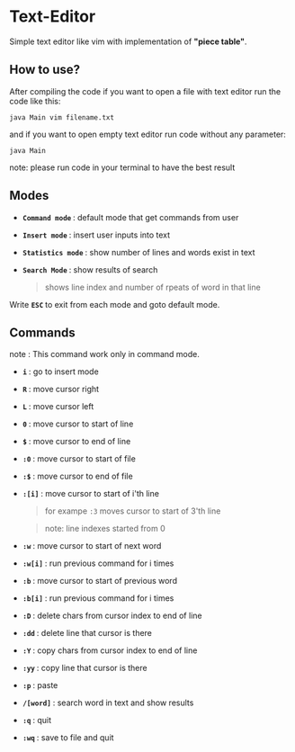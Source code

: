 # Text-Editor
Simple text editor like vim with implementation of <b>"piece table"</b>.
## How to use?
After compiling the code if you want to open a file with text editor run the code like this:
```
java Main vim filename.txt
```
and if you want to open empty text editor run code without any parameter:
```
java Main
```
note: please run code in your terminal to have the best result
## Modes

* <b> ```Command mode``` </b> :  default mode that get commands from user

* <b> ```Insert mode``` </b> :  insert user inputs into text

* <b> ```Statistics mode``` </b> :  show number of lines and words exist in text

* <b> ```Search Mode``` </b> : show results of search

   > shows line index and number of rpeats of word in that line

Write <b> ```ESC``` </b> to exit from each mode and goto default mode.

## Commands
note : This command work only in command mode.
 * <b> ```i``` </b> : go to insert mode
 * <b> ```R``` </b> : move cursor right
 * <b> ```L``` </b> : move cursor left
 * <b> ```0``` </b> : move cursor to start of line
 * <b> ```$``` </b> : move cursor to end of line
 * <b> ```:0``` </b> : move cursor to start of file
 * <b> ```:$``` </b> : move cursor to end of file
 * <b> ```:[i]``` </b> : move cursor to start of i'th line
 
    > for exampe ```:3``` moves cursor to start of 3'th line
 
    > note: line indexes started from 0
    
 * <b> ```:w``` </b> : move cursor to start of next word
 * <b> ```:w[i]``` </b> : run previous command for i times
 * <b> ```:b``` </b> : move cursor to start of previous word
 * <b> ```:b[i]``` </b> : run previous command for i times
 * <b> ```:D``` </b> : delete chars from cursor index to end of line 
 * <b> ```:dd``` </b> : delete line that cursor is there
 * <b> ```:Y``` </b> : copy chars from cursor index to end of line
 * <b> ```:yy``` </b> : copy line that cursor is there
 * <b> ```:p``` </b> : paste 
 * <b> ```/[word]``` </b> : search word in text and show results
 * <b> ```:q``` </b> : quit
 * <b> ```:wq``` </b> : ‫‪save to file ‫‪and‬‬ ‫‪quit‬‬
 
